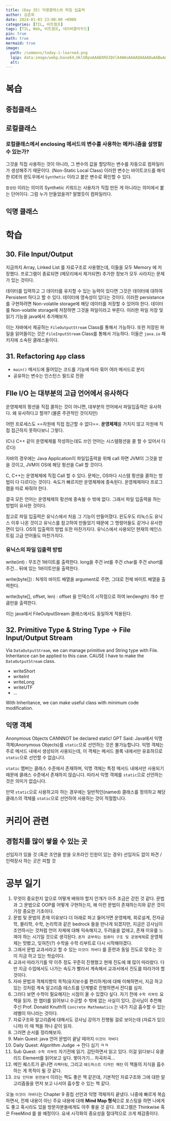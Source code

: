 ```yaml
---
title: (Day	35) 익명클래스와 파일 입출력
author: 김준회
date: 2024-01-03 23:00:00 +0900
categories: [TIL, 비트캠프]
tags: [TIL, Web, 비트캠프, 네이버클라우드]
pin: true
math: true
mermaid: true
image:
  path: /commons/today-i-learned.png
  lqip: data:image/webp;base64,UklGRpoAAABXRUJQVlA4WAoAAAAQAAAADwAABwAAQUxQSDIAAAARL0AmbZurmr57yyIiqE8oiG0bejIYEQTgqiDA9vqnsUSI6H+oAERp2HZ65qP/VIAWAFZQOCBCAAAA8AEAnQEqEAAIAAVAfCWkAALp8sF8rgRgAP7o9FDvMCkMde9PK7euH5M1m6VWoDXf2FkP3BqV0ZYbO6NA/VFIAAAA
  alt:
---
```

# 복습
## 중첩클래스
## 로컬클래스
### 로컬클래스에서 enclosing 메서드의 변수를 사용하는 메커니즘을 설명할 수 있는가?
그것을 직접 사용하는 것이 아니라, 그 변수의 값을 할당하는 변수를 자동으로 컴파일러가 생성해주기 때문이다. (Non-Static Local Class)
이러한 변수는 바이트코드를 해석한 IDE의 윈도우에서 `Synthetic` 이라고 붙은 변수로 확인할 수 있다. 

`합성된` 이라는 의미의 Synthetic 키워드는 사용자가 직접 만든 게 아니라는 의미에서 붙는 단어이다. 그럼 누가 만들었을까? 말했듯이 컴파일러다.

## 익명 클래스

# 학습
## 30. File Input/Output
지금까지 Array, Linked List 를 자료구조로 사용했는데, 이들을 모두 Memory 에 저장했다. 프로그램이 종료되면 (메모리에서 제거되면) 추가한 정보가 모두 사라지는 문제가 있는 것이다.

데이터를 입력하고 그 데이터를 유지할 수 있는 능력이 있다면 그것은 데이터에 대하여 Persistent 하다고 할 수 있다. 데이터에 영속성이 있다는 것이다. 이러한 persistance를 구현하려면 Non-volatile storage에 해당 데이터를 저장할 수 있어야 한다. 데이터를 Non-volatile storage에 저장하면 그것을 파일이라고 부른다. 이러한 파일 저장 및 읽기 기능을 java에서 추가해보자.

이는 자바에서 제공하는 `FileOutputStream` Class를 통해서 가능하다.
또한 저장된 파일을 읽어들이는 것은 `FileInputStream` Class를 통해서 가능하다. 이들은 `java.io` 패키지에 소속된 클래스들이다.

## 31. Refactoring `App` class
* `main()` 메서드에 들어있는 코드를 기능에 따라 묶어 여러 메서드로 분리
* 공유하는 변수는 인스턴스 필드로 전환

## FIle I/O 는 대부분의 고급 언어에서 유사하다
운영체제의 펑션을 직접 콜하는 것이 아니면, 대부분의 언어에서 파일입출력은 유사하다. 왜 유사하다고 할까? (물론 주관적인 것이지만)

어떤 프로세스도 ==자원에 직접 접근할 수 없다==. **운영체제**를 거치지 않고 자원에 직접 접근하지 못하다보니 그렇다.

(C나 C++ 같이 운영체제를 작성하는데도 쓰인 언어는 시스템펑션을 콜 할 수 있어서 다르다)

자바의 경우에는
Java Application이 파일입출력을 위해 call 하면 JVM이 그것을 받을 것이고, JVM이 OS에 해당 펑션을 Call 할 것이다. 

C, C++는 운영체제에 직접 Call 할 수 있다. 문제는, OS마다 시스템 펑션을 콜하는 방법이 다 다르다는 것이다. 속도가 빠르지만 운영체제에 종속된다. 운영체제마다 프로그램을 따로 짜줘야 한다.

결국 모든 언어는 운영체제의 펑션에 종속될 수 밖에 없다. 그래서 파일 입출력을 하는 방법이 유사한 것이다. 

참고로 파일 입출력은 유닉스에서 처음 그 기능이 만들어졌다. 윈도우도 리눅스도 유닉스 이후 나온 것이고 유닉스를 참고하여 만들었기 때문에 그 명령어들도 같거나 유사한 면이 있다. OS의 입출력의 방법 또한 마찬가지다. 유닉스에서 사용되던 현재의 메인스트림 고급 언어들도 마찬가지다.

### 유닉스의 파일 입출력 방법
write(int)
: 무조건 1바이트를 출력한다. long을 주건 int를 주건 char를 주건 short를 주건... 뒤에 있는 1바이트만을 출력한다. 

write(byte[])
: N개의 바이트 배열을 argument로 주면, 그대로 전체 바이트 배열을 출력한다.

write(byte[], offset, len)
: offset 을 인덱스의 시작점으로 하여 len(length) 개수 만큼만을 출력한다.

이는 java에서 FileOutputStream 클래스에서도 동일하게 적용된다.


## 32. Primitive Type & String Type -> File Input/Output Stream

Via `DataOutputStream`, we can manage primitive and String type with File.
Inheritance can be applied to this case. CAUSE I have to make the `DataOutputStream` class.

* writeShort
* writeInt
* writeLong
* writeUTF
* ...

With Inheritance, we can make useful class with minimum code modification.

## 익명 객체

Anonymous Objects CANNNOT be declared static! GPT Said:
Java에서 익명 객체(Anonymous Objects)를 `static`으로 선언하는 것은 불가능합니다. 익명 객체는 주로 메서드 내에서 생성되어 사용되는데, 이 객체는 메서드 블록 내에서만 유효하므로 `static`으로 선언할 수 없습니다.

`static` 멤버는 클래스 수준에서 존재하며, 익명 객체는 특정 메서드 내에서만 사용되기 때문에 클래스 수준에서 존재하지 않습니다. 따라서 익명 객체를 `static`으로 선언하는 것은 의미가 없습니다.

만약 `static`으로 사용하고자 하는 경우에는 일반적인(named) 클래스를 정의하고 해당 클래스의 객체를 `static`으로 선언하여 사용하는 것이 적절합니다.

# 커리어 관련
## 경험치를 많이 쌓을 수 있는 곳
선임자가 있을 것 (혹은 조언을 받을 오프라인 인원이 있는 경우)
선임자도 없이 파견 / 인력장사 하는 곳은 피할 것


# 공부 일기
1. 무엇이 중요한지 앞으로 어떻게 배워야 할지 안개가 아주 조금은 걷힌 것 같다. 문법과 그 문법으로 OOP를 어떻게 구현하는지, 왜 이런 문법이 존재하는지와 같은 것이 가장 중요한 기초이다. 
2. 문법 및 문법의 존재 이유보다 더 아래로 파고 들어가면 운영체제, 회로설계, 전자공학, 물리학, 수학, 논리학과 같은 bedrock 들을 만나게 되겠지만, 지금은 강사님이 조언하시는 것처럼 언어 자체에 대해 익숙해지고, 두려움을 없애고, 존재 이유를 느껴야 하는 시기일 것으로 생각된다. `혼자 공부하는 컴퓨터 구조 및 운영체제`로 운영체제는 맛봤고, 잊혀진(?) 수학을 수학 리부트로 다시 시작해야겠다.
3. 그래서 문법 교과서라고 할 수 있는 `이것이 자바다` 를 훈련과 동일 진도로 맞추는 것이 지금 하고 있는 학습이다.
4. 교과서 따라가기를 약 이주 정도 꾸준히 진행했고 현재 진도에 꽤 많이 따라왔다. 다만 지금 수업에서도 나가는 속도가 빨라서 계속해서 교과서에서 진도를 따라가야 할 것이다.
5. 자바 문법과 객체지향의 목적(유지보수를 편리하게)에 대해 이해하면서, 지금 하고 있는 것처럼 계속 알고리즘 테스트를 단계별로 진행하면서 잔디를 심자.
6. 그러다 보면 수학이 필요해지는 시점이 올 수 있겠다 싶다. 자기 전에 `수학 리부트` 요 책을 읽자. 한 챕터를 읽어보니 수긍할 수 밖에 없는 사실이 있다, 강사님이 추천해주신 Prof. Donald Knuth의 `Concrete Mathematics` 는 내가 지금 흡수할 수 있는 레벨이 아니라는 것이다.
7. 자료구조와 알고리즘에 대해서도 강사님 강의가 진행될 걸로 보이는데 (자료가 있으니까) 이 때 책을 하나 같이 읽자.
8. 그러면 순서를 정리해보자.
9. Main Quest: java 언어 문법이 끝날 때까지 `이것이 자바다`
10. Daily Quest: Algorithm Judge → 잔디 심기 ㅋㅋ 
11. Sub Quest:  `수학 리부트` 자기전에 읽기. 감탄하면서 읽고 있다. 이걸 읽다보니 유클리드 Element를 읽어보고 싶다. 쌓아가기... 차곡차곡...
12. 메인 퀘스트가 끝나면 `리팩터링`, 그리고 `헤드퍼스트 디자인 패턴` 이 책들의 지식을 흡수하는 게 목적이 될 것 같다.
13. `코딩 인터뷰 완전분석` 이라는 책도 좋은 책 같은데, 기본적인 자료구조와 그에 대한 알고리즘들을 먼저 보고 나서야 흡수할 수 있는 책 같다.


오늘 `이것이 자바다`는 Chapter 9 중첩 선언과 익명 객체까지 끝냈다. 나중에 빠르게 복습하면서, 전체 내용이 아닌 주요 내용에 대해 **Mind Map 형식**으로 포스팅을 하면 나에게도 좋고 혹시라도 있을 방문자분들에게도 아주 좋을 것 같다. 프로그램은 Thinkwise 혹은 FreeMind 를 쓸 예정이다. 요새 시각화의 중요성을 절대적으로 크게 체감중이다. 
